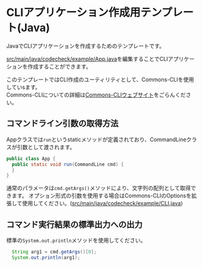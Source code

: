 # CLIアプリケーション作成用テンプレート(Java)

JavaでCLIアプリケーションを作成するためのテンプレートです。

[src/main/java/codecheck/example/App.java](src/main/java/codecheck/example/App.java)を編集することでCLIアプリケーションを作成することができます。

このテンプレートではCLI作成のユーティリティとして、Commons-CLIを使用していsます。  
Commons-CLIについての詳細は[Commons-CLIウェブサイト](https://commons.apache.org/proper/commons-cli/)をごらんください。

## コマンドライン引数の取得方法
Appクラスでは`run`というstaticメソッドが定義されており、CommandLineクラスが引数として渡されます。

``` java
public class App {
  public static void run(CommandLine cmd) {
  }
}
```

通常のパラメータは`cmd.getArgs()`メソッドにより、文字列の配列として取得できます。
オプション形式の引数を使用する場合はCommons-CLIのOptionsを拡張して使用してください。([src/main/java/codecheck/example/CLI.java](src/main/java/codecheck/example/CLI.java))

## コマンド実行結果の標準出力への出力
標準の`System.out.println`メソッドを使用してください。

``` java
  String arg1 = cmd.getArgs()[0];
  System.out.println(arg1);
```
